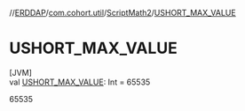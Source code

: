 //[ERDDAP](../../../index.md)/[com.cohort.util](../index.md)/[ScriptMath2](index.md)/[USHORT_MAX_VALUE](-u-s-h-o-r-t_-m-a-x_-v-a-l-u-e.md)

# USHORT_MAX_VALUE

[JVM]\
val [USHORT_MAX_VALUE](-u-s-h-o-r-t_-m-a-x_-v-a-l-u-e.md): Int = 65535

65535